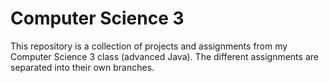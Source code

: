 # Computer Science 3

This repository is a collection of projects and assignments from my Computer Science 3 class (advanced Java). The different assignments are separated into their own branches.